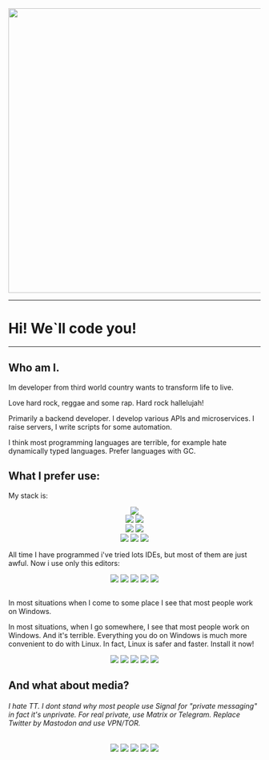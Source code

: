 <div id="header" align="center">
    <img src="https://media.giphy.com/media/irVmlMu1zlgyBYGyxO/giphy.gif" width="568">
</div>

---

# Hi! We`ll code you!

---

## Who am I.

Im developer from third world country wants to transform life to live.

Love hard rock, reggae and some rap. Hard rock hallelujah!

Primarily a backend developer. I develop various APIs and microservices. I raise servers, I write scripts for some automation.

I think most programming languages are terrible, for example hate dynamically typed languages.  Prefer languages with GC.

## What I prefer use:

My stack is: 

<div id="badges" align="center">
    <img src="https://img.shields.io/badge/COFFEE-E34F26?style=for-the-badge&logo=CoffeeScript&logoColor=white">
    <br />
    <img src="https://img.shields.io/badge/ts-3178C6?style=for-the-badge&logo=ts-node&logoColor=white" />
    <img src="https://img.shields.io/badge/PHP-777BB4?style=for-the-badge&logo=php&logoColor=white" />
    <br /> 
    <img src="https://img.shields.io/badge/F%23-239120?style=for-the-badge&logo=microsoft&logoColor=white" />
    <img src="https://img.shields.io/badge/OCaml-0769AD?style=for-the-badge&logo=ocaml&logoColor=white" />
    <br />
    <img src="https://img.shields.io/badge/Java-ED8B00?style=for-the-badge&logo=openjdk&logoColor=white" />
    <img src="https://img.shields.io/badge/Go-10ADD8?style=for-the-badge&logo=go&logoColor=white"  />
    <img src="https://img.shields.io/badge/Rust-000000?style=for-the-badge&logo=rust&logoColor=white" />
</div>

All time I have programmed i've tried lots IDEs, but most of them are just awful. Now i use only this editors:

<div id="text-editors" align="center">
    <img src="https://img.shields.io/badge/NeoVim-%2357A143.svg?&style=for-the-badge&logo=neovim&logoColor=white" />
    <img src="https://img.shields.io/badge/sublime-%23575757.svg?&style=for-the-badge&logo=sublime-text&logoColor=important" />
    <img src="https://img.shields.io/badge/VS_Code-0078D4?style=for-the-badge&logo=visual%20studio%20code&logoColor=white" />
    <img src="https://img.shields.io/badge/Netbeans-1B6AC6?style=for-the-badge&logo=apache%20netbeans%20IDE&logoColor=white" />
    <img src="https://img.shields.io/badge/Eclipse-2C2255?style=for-the-badge&logo=eclipse&logoColor=white" />
</div>

## 

In most situations when I come to some place I see that most people work on Windows. 

In most situations, when I go somewhere, I see that most people work on Windows. And it's terrible. Everything you do on Windows is much more convenient to do with Linux.
In fact, Linux is safer and faster. Install it now!

<div id="text-editors" align="center">
    <img src="https://img.shields.io/badge/Arch-1793D1?style=for-the-badge&logo=arch-linux&logoColor=white" />
    <img src="https://img.shields.io/badge/OpenWrt-00B5E2?style=for-the-badge&logo=OpenWrt&logoColor=white" />
    <img src="https://img.shields.io/badge/Debian-A81D33?style=for-the-badge&logo=debian&logoColor=white" />
    <img src="https://img.shields.io/badge/Tails%20-56347C?&style=for-the-badge&logo=tails&logoColor=white" />
    <img src="https://img.shields.io/badge/Mint-87CF3E?style=for-the-badge&logo=linux-mint&logoColor=white" />
</div>

## And what about media?

###### I hate TT. I dont stand why most people use Signal for "private messaging" in fact it's unprivate. For real private, use Matrix or Telegram. Replace Twitter by Mastodon and  use VPN/TOR.

<div class="social-media" align="center">
    <img src="https://img.shields.io/badge/Reddit-FF4500?style=for-the-badge&logo=reddit&logoColor=white" />
    <img src="https://img.shields.io/badge/-LeetCode-FFA116?style=for-the-badge&logo=LeetCode&logoColor=black" />
    <img src="https://img.shields.io/badge/Twitter-1DA1F2?style=for-the-badge&logo=twitter&logoColor=white" />
    <img src="https://img.shields.io/badge/Mastodon-4285f4?style=for-the-badge&logo=Mastodon&logoColor=white" /> 
    <img src="https://img.shields.io/badge/Telegram-1E5397?style=for-the-badge&logo=Telegram&logoColor=white" />
</div>
